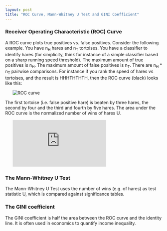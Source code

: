 ```yaml
---
layout: post
title: "ROC Curve, Mann-Whitney U Test and GINI Coefficient"
---
```


### Receiver Operating Characteristic (ROC) Curve

A ROC curve plots true positives vs. false positives. Consider the following example. You have n<sub>H</sub> hares and n<sub>T</sub> tortoises. You have a classifier to identify hares (for simplicity, think for instance of a simple classifier based on a sharp running speed threshold). The maximum amount of true positives is n<sub>H</sub>. The maximum amount of false positives is n<sub>T</sub>. There are n<sub>H</sub> * n<sub>T</sub> pairwise comparisons.
For instance if you rank the speed of hares vs tortoises, and the result is HHHTHTHTH, then the ROC curve (black) looks like this:

&nbsp;&nbsp;&nbsp;&nbsp;&nbsp;&nbsp;![ROC curve](https://github.com/paulflang/sysbio-glossary/blob/master/images/ROC.png)

The first tortoise (i.e. false positive hare) is beaten by three hares, the second by four and the third and fourth by five hares. The area under the ROC curve is the normalized number of wins of hares U.

&nbsp;&nbsp;&nbsp;&nbsp;&nbsp;&nbsp;![](https://latex.codecogs.com/gif.latex?AUC%3D%5Cfrac%7BU%7D%7Bn_%7BH%7D*n_%7BT%7D%7D)

### The Mann-Whitney U Test

The Mann-Whitney U Test uses the number of wins (e.g. of hares) as test statistic U, which is compared against significance tables.

### The GINI coefficient

The GINI coefficient is half the area between the ROC curve and the identity line. It is often used in economics to quantify income inequality. 
